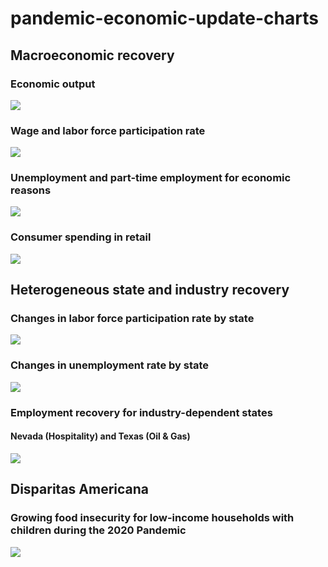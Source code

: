 # pandemic-economic-update-charts

## Macroeconomic recovery
### Economic output
<p align="left">
  <img src="https://github.com/justinjoliver/pandemic-economic-update-charts/blob/a6d26cf31e496e2e05914b12ab32e5999dc32441/results/plt_output.svg">
</p>

### Wage and labor force participation rate
<p align="left">
  <img src="https://github.com/justinjoliver/pandemic-economic-update-charts/blob/a6d26cf31e496e2e05914b12ab32e5999dc32441/results/plt_labour0.svg">
</p>

### Unemployment and part-time employment for economic reasons
<p align="left">
  <img src="https://github.com/justinjoliver/pandemic-economic-update-charts/blob/a6d26cf31e496e2e05914b12ab32e5999dc32441/results/plt_labour1.svg">
</p>


### Consumer spending in retail
<p align="left">
  <img src="https://github.com/justinjoliver/pandemic-economic-update-charts/blob/a6d26cf31e496e2e05914b12ab32e5999dc32441/results/plt_retail.svg">
</p>

## Heterogeneous state and industry recovery
### Changes in labor force participation rate by state
<p align="left">
  <img src="https://github.com/justinjoliver/pandemic-economic-update-charts/blob/a6d26cf31e496e2e05914b12ab32e5999dc32441/results/map_lfptcdel.svg">
</p>

### Changes in unemployment rate by state
<p align="left">
  <img src="https://github.com/justinjoliver/pandemic-economic-update-charts/blob/a6d26cf31e496e2e05914b12ab32e5999dc32441/results/map_unempdel.svg">
</p>

### Employment recovery for industry-dependent states
#### Nevada (Hospitality) and Texas (Oil & Gas)
<p align="left">
  <img src="https://github.com/justinjoliver/pandemic-economic-update-charts/blob/a6d26cf31e496e2e05914b12ab32e5999dc32441/results/plt_emplystate.svg">
</p>

## Disparitas Americana
### Growing food insecurity for low-income households with children during the 2020 Pandemic
<p align="left">
  <img src="https://github.com/justinjoliver/pandemic-economic-update-charts/blob/main/results/plt_hps.svg">
</p>


